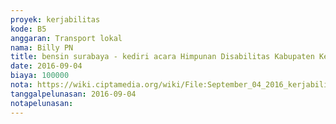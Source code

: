 ```yaml
---
proyek: kerjabilitas
kode: B5
anggaran: Transport lokal
nama: Billy PN
title: bensin surabaya - kediri acara Himpunan Disabilitas Kabupaten Kediri
date: 2016-09-04
biaya: 100000
nota: https://wiki.ciptamedia.org/wiki/File:September_04_2016_kerjabilitas_B5_bensin_surabaya_billy.jpg
tanggalpelunasan: 2016-09-04
notapelunasan:
---
```

